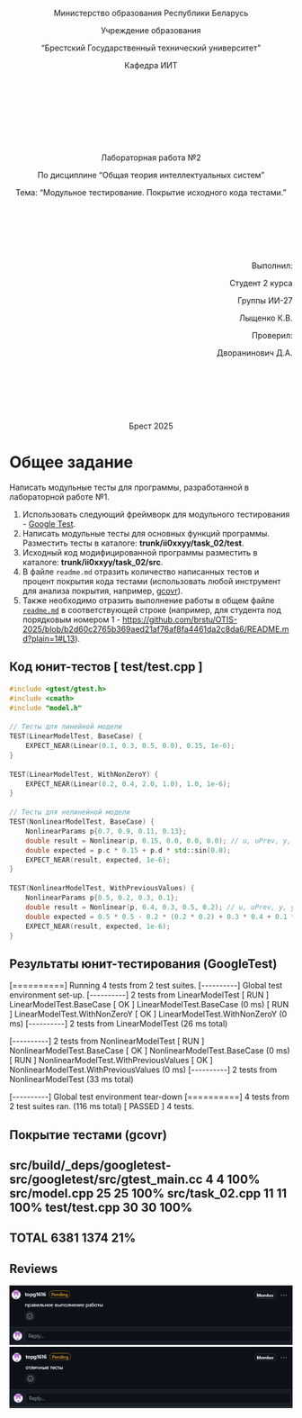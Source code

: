 <p align="center">Министерство образования Республики Беларусь</p>
<p align="center">Учреждение образования</p>
<p align="center">“Брестский Государственный технический университет”</p>
<p align="center">Кафедра ИИТ</p>
<br><br><br><br><br><br><br>
<p align="center">Лабораторная работа №2</p>
<p align="center">По дисциплине “Общая теория интеллектуальных систем”</p>
<p align="center">Тема: “Модульное тестирование. Покрытие исходного кода тестами.”</p>
<br><br><br><br><br>
<p align="right">Выполнил:</p>
<p align="right">Студент 2 курса</p>
<p align="right">Группы ИИ-27</p>
<p align="right">Лыщенко К.В.</p>
<p align="right">Проверил:</p>
<p align="right">Дворанинович Д.А.</p>
<br><br><br><br><br>
<p align="center">Брест 2025</p>

# Общее задание #
Написать модульные тесты для программы, разработанной в лабораторной работе №1.

1. Использовать следующий фреймворк для модульного тестирования - [Google Test](https://google.github.io/googletest/).
2. Написать модульные тесты для основных функций программы. Разместить тесты в каталоге: **trunk/ii0xxyy/task_02/test**.
3. Исходный код модифицированной программы разместить в каталоге: **trunk/ii0xxyy/task_02/src**.
4. В файле `readme.md` отразить количество написанных тестов и процент покрытия кода тестами (использовать любой инструмент для анализа покрытия, например, [gcovr](https://gcovr.com/en/stable/)).
5. Также необходимо отразить выполнение работы в общем файле [`readme.md`](https://github.com/brstu/OTIS-2025/blob/main/README.md) в соответствующей строке (например, для студента под порядковым номером 1 - https://github.com/brstu/OTIS-2025/blob/b2d60c2765b369aed21af76af8fa4461da2c8da6/README.md?plain=1#L13).

## Код юнит-тестов [ test/test.cpp ]
```C++
#include <gtest/gtest.h>
#include <cmath>
#include "model.h"

// Тесты для линейной модели
TEST(LinearModelTest, BaseCase) {
    EXPECT_NEAR(Linear(0.1, 0.3, 0.5, 0.0), 0.15, 1e-6);
}

TEST(LinearModelTest, WithNonZeroY) {
    EXPECT_NEAR(Linear(0.2, 0.4, 2.0, 1.0), 1.0, 1e-6);
}

// Тесты для нелинейной модели
TEST(NonlinearModelTest, BaseCase) {
    NonlinearParams p{0.7, 0.9, 0.11, 0.13};
    double result = Nonlinear(p, 0.15, 0.0, 0.0, 0.0); // u, uPrev, y, yPrev
    double expected = p.c * 0.15 + p.d * std::sin(0.0);
    EXPECT_NEAR(result, expected, 1e-6);
}

TEST(NonlinearModelTest, WithPreviousValues) {
    NonlinearParams p{0.5, 0.2, 0.3, 0.1};
    double result = Nonlinear(p, 0.4, 0.3, 0.5, 0.2); // u, uPrev, y, yPrev
    double expected = 0.5 * 0.5 - 0.2 * (0.2 * 0.2) + 0.3 * 0.4 + 0.1 * std::sin(0.3);
    EXPECT_NEAR(result, expected, 1e-6);
}

```
## Результаты юнит-тестирования (GoogleTest)
[==========] Running 4 tests from 2 test suites.
[----------] Global test environment set-up.
[----------] 2 tests from LinearModelTest
[ RUN      ] LinearModelTest.BaseCase
[       OK ] LinearModelTest.BaseCase (0 ms)
[ RUN      ] LinearModelTest.WithNonZeroY
[       OK ] LinearModelTest.WithNonZeroY (0 ms)
[----------] 2 tests from LinearModelTest (26 ms total)

[----------] 2 tests from NonlinearModelTest
[ RUN      ] NonlinearModelTest.BaseCase
[       OK ] NonlinearModelTest.BaseCase (0 ms)
[ RUN      ] NonlinearModelTest.WithPreviousValues
[       OK ] NonlinearModelTest.WithPreviousValues (0 ms)
[----------] 2 tests from NonlinearModelTest (33 ms total)

[----------] Global test environment tear-down
[==========] 4 tests from 2 test suites ran. (116 ms total)
[  PASSED  ] 4 tests.

## Покрытие тестами (gcovr)
src/build/_deps/googletest-src/googletest/src/gtest_main.cc
                                               4       4   100%
src/model.cpp                                 25      25   100%
src/task_02.cpp                               11      11   100%
test/test.cpp                                 30      30   100%
------------------------------------------------------------------------------
TOTAL                                       6381    1374    21%
------------------------------------------------------------------------------

## Reviews
![alt text](image.png)
![alt text](image-1.png)
